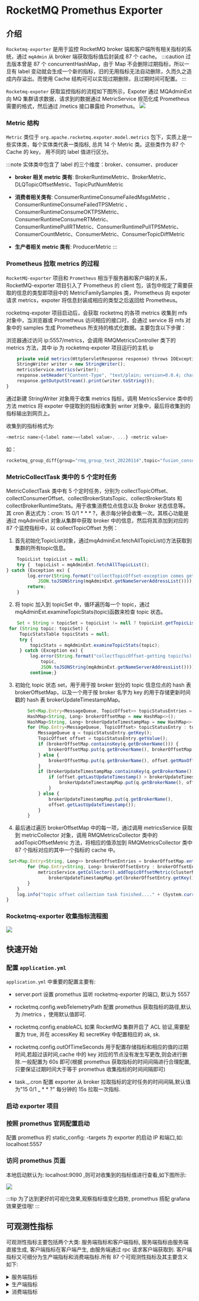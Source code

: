 # RocketMQ Promethus Exporter

## 介绍


`Rocketmq-exporter` 是用于监控 RocketMQ broker 端和客户端所有相关指标的系统，通过 `mqAdmin` 从 broker 端获取指标值后封装成 87 个 cache。
:::caution
过去版本曾是 87 个 concurrentHashMap，由于 Map 不会删除过期指标，所以一旦有 label 变动就会生成一个新的指标，旧的无用指标无法自动删除，久而久之造成内存溢出。而使用 Cache 结构可可以实现过期删除，且过期时间可配置。
:::

`Rocketmq-expoter` 获取监控指标的流程如下图所示，Expoter 通过 MQAdminExt 向 MQ 集群请求数据，请求到的数据通过 MetricService 规范化成 Prometheus 需要的格式，然后通过 /metics 接口暴露给 Promethus。
<img src="https://tva1.sinaimg.cn/large/e6c9d24egy1h4l5ui30u2j21dy0u076k.jpg"></img>



### Metric 结构

`Metric` 类位于 `org.apache.rocketmq.expoter.model.metrics` 包下，实质上是一些实体类，每个实体类代表一类指标, 总共 14 个 Metric 类。这些类作为 87 个 Cache 的 key， 用不同的 label 值进行区分。


:::note 实体类中包含了 label 的三个维度：broker、consumer、producer
- **broker 相关 metric 类有**: BrokerRuntimeMetric、BrokerMetric、DLQTopicOffsetMetric、TopicPutNumMetric

- **消费者相关类有**: ConsumerRuntimeConsumeFailedMsgsMetric 、ConsumerRuntimeConsumeFailedTPSMetric 、ConsumerRuntimeConsumeOKTPSMetric、ConsumerRuntimeConsumeRTMetric、ConsumerRuntimePullRTMetric、ConsumerRuntimePullTPSMetric、ConsumerCountMetric、ConsumerMetric、ConsumerTopicDiffMetric

- **生产者相关 metric 类有**: ProducerMetric 
:::

### Prometheus 拉取 metrics 的过程

`RocketMQ-exporter` 项目和 `Prometheus` 相当于服务器和客户端的关系，RocketMQ-exporter 项目引入了 Prometheus 的 client 包，该包中规定了需要获取的信息的类型即项目中的 MetricFamilySamples 类，Prometheus 向 expoter 请求 metrics，expoter 将信息封装成相应的类型之后返回给 Prometheus。

rocketmq-expoter 项目启动后，会获取 rocketmq 的各项 metrics 收集到 mfs 对象中，当浏览器或 Prometheus 访问相应的接口时，会通过 service 将 mfs 对象中的 samples 生成 Prometheus 所支持的格式化数据。主要包含以下步骤：

浏览器通过访问 ip:5557/metrics，会调用 RMQMetricsController 类下的 metrics 方法，其中 ip 为 rocketmq-expoter 项目运行的主机 ip

```javascript
    private void metrics(HttpServletResponse response) throws IOException {
    StringWriter writer = new StringWriter();
    metricsService.metrics(writer);
    response.setHeader("Content-Type", "text/plain; version=0.0.4; charset=utf-8");
    response.getOutputStream().print(writer.toString());
}
```

通过新建 StringWriter 对象用于收集 metrics 指标，调用 MetricsService 类中的方法 metrics 将 expoter 中提取到的指标收集到 writer 对象中，最后将收集到的指标输出到网页上。

收集到的指标格式为:

```javascript
<metric name>{<label name>=<label value>, ...} <metric value>
```

如：

```javascript
rocketmq_group_diff{group="rmq_group_test_20220114",topic="fusion_console_tst",countOfOnlineConsumers="0",msgModel="1",} 23.0
```

### MetricCollectTask 类中的 5 个定时任务

MetricCollectTask 类中有 5 个定时任务，分别为 collectTopicOffset、collectConsumerOffset、collectBrokerStatsTopic、collectBrokerStats 和 collectBrokerRuntimeStats。用于收集消费位点信息以及 Broker 状态信息等。其 cron 表达式为：cron: 15 0/1 \* \* \* ?，表示每分钟会收集一次。其核心功能是通过 mqAdminExt 对象从集群中获取 broker 中的信息，然后将其添加到对应的 87 个监控指标中，以 collectTopicOffset 为例：

1. 首先初始化TopicList对象，通过mqAdminExt.fetchAllTopicList()方法获取到集群的所有topic信息。


```javascript
    TopicList topicList = null;
    try {  topicList = mqAdminExt.fetchAllTopicList();
} catch (Exception ex) {
        log.error(String.format("collectTopicOffset-exception comes getting topic list from namesrv, address is %s",
            JSON.toJSONString(mqAdminExt.getNameServerAddressList())));
        return;
    }
```

2. 将 topic 加入到 topicSet 中，循环遍历每一个 topic，通过 mqAdminExt.examineTopicStats(topic)函数来检查 topic 状态。

```javascript
    Set < String > topicSet = topicList != null ? topicList.getTopicList() : null;
 for (String topic: topicSet) {
     TopicStatsTable topicStats = null;
     try {
         topicStats = mqAdminExt.examineTopicStats(topic);
     } catch (Exception ex) {
         log.error(String.format("collectTopicOffset-getting topic(%s) stats error. the namesrv address is %s",
             topic,
             JSON.toJSONString(mqAdminExt.getNameServerAddressList())));
         continue;}
```

3. 初始化 topic 状态 set，用于用于按 broker 划分的 topic 信息位点的 hash 表 brokerOffsetMap，以及一个用于按 broker 名字为 key 的用于存储更新时间戳的 hash 表 brokerUpdateTimestampMap。

```javascript
        Set<Map.Entry<MessageQueue, TopicOffset>> topicStatusEntries = topicStats.getOffsetTable().entrySet();
        HashMap<String, Long> brokerOffsetMap = new HashMap<>();
        HashMap<String, Long> brokerUpdateTimestampMap = new HashMap<>();
        for (Map.Entry<MessageQueue, TopicOffset> topicStatusEntry : topicStatusEntries) {
            MessageQueue q = topicStatusEntry.getKey();
            TopicOffset offset = topicStatusEntry.getValue();
            if (brokerOffsetMap.containsKey(q.getBrokerName())) {
                brokerOffsetMap.put(q.getBrokerName(), brokerOffsetMap.get(q.getBrokerName()) + offset.getMaxOffset());
            } else {
                brokerOffsetMap.put(q.getBrokerName(), offset.getMaxOffset());
            }
            if (brokerUpdateTimestampMap.containsKey(q.getBrokerName())) {
                if (offset.getLastUpdateTimestamp() > brokerUpdateTimestampMap.get(q.getBrokerName())) {
                    brokerUpdateTimestampMap.put(q.getBrokerName(), offset.getLastUpdateTimestamp());
                }
            } else {
                brokerUpdateTimestampMap.put(q.getBrokerName(),
                offset.getLastUpdateTimestamp());
            }
        }

```

4. 最后通过遍历 brokerOffsetMap 中的每一项，通过调用 metricsService 获取到 metricCollector 对象，调用 RMQMetricsCollector 类中的 addTopicOffsetMetric 方法，将相应的值添加到 RMQMetricsCollector 类中 87 个指标对应的其中一个指标的 cache 中。

```javascript
 Set<Map.Entry<String, Long>> brokerOffsetEntries = brokerOffsetMap.entrySet();
        for (Map.Entry<String, Long> brokerOffsetEntry : brokerOffsetEntries) {
            metricsService.getCollector().addTopicOffsetMetric(clusterName, brokerOffsetEntry.getKey(), topic,
                brokerUpdateTimestampMap.get(brokerOffsetEntry.getKey()), brokerOffsetEntry.getValue());
        }
    }
    log.info("topic offset collection task finished...." + (System.currentTimeMillis() - start));
}
```

### Rocketmq-exporter 收集指标流程图

<img src="https://tva1.sinaimg.cn/large/e6c9d24egy1h4l64nrfwrj20oz0btmze.jpg"></img>

## 快速开始

### 配置 `application.yml`

`application.yml` 中重要的配置主要有:

- server.port 设置 promethus 监听 rocketmq-exporter 的端口, 默认为 5557

- rocketmq.config.webTelemetryPath 配置 promethus 获取指标的路径,默认为 /metrics ，使用默认值即可.

- rocketmq.config.enableACL 如果 RocketMQ 集群开启了 ACL 验证,需要配置为 true, 并在 accessKey 和 secretKey 中配置相应的 ak, sk.

- rocketmq.config.outOfTimeSeconds 用于配置存储指标和相应的值的过期时间,若超过该时间,cache 中的 key 对应的节点没有发生写更改,则会进行删除.一般配置为 60s 即可(根据 promethus 获取指标的时间间隔进行合理配置,只要保证过期时间大于等于 promethus 收集指标的时间间隔即可)

- task._.cron 配置 exporter 从 broker 拉取指标的定时任务的时间间隔,默认值为"15 0/1 _ \* \* ?" 每分钟的 15s 拉取一次指标.

### 启动 exporter 项目

### 按照 promethus 官网配置启动

配置 promethus 的 static_config: -targets 为 exporter 的启动 IP 和端口,如: localhost:5557

### 访问 promethus 页面

本地启动默认为: localhost:9090 ,则可对收集到的指标值进行查看,如下图所示:

<img src="https://tva1.sinaimg.cn/large/e6c9d24egy1h4l66aaa7tj215y0bzwi0.jpg"></img>


:::tip
为了达到更好的可视化效果,观察指标值变化趋势, promethus 搭配 grafana 效果更佳哦!
:::



## 可观测性指标

可观测性指标主要包括两个大类: 服务端指标和客户端指标, 服务端指标由服务端直接生成, 客户端指标在客户端产生, 由服务端通过 rpc 请求客户端获取到. 客户端指标又可细分为生产端指标和消费端指标.所有 87 个可观测性指标及其主要含义如下:

<details><summary>服务端指标</summary>

### 服务端指标

| 指标名称                                                     | 含义                                                  | 对应Broker指标名                      |
| ------------------------------------------------------------ | ----------------------------------------------------- | ------------------------------------- |
| rocketmq_broker_tps                                          | Broker级别的生产TPS                                   |                                       |
| rocketmq_broker_qps                                          | Broker级别的消费QPS                                   |                                       |
| rocketmq_broker_commitlog_diff                               | Broker组从节点同步落后消息size                        |                                       |
| rocketmq_brokeruntime_pmdt_0ms                               | 服务端开始处理写请求到完成写入的耗时（0ms）           | putMessageDistributeTime              |
| rocketmq_brokeruntime_pmdt_0to10ms                           | 服务端开始处理写请求到完成写入的耗时（0~10ms）        |                                       |
| rocketmq_brokeruntime_pmdt_10to50ms                          | 服务端开始处理写请求到完成写入的耗时（10~50ms）       |                                       |
| rocketmq_brokeruntime_pmdt_50to100ms                         | 服务端开始处理写请求到完成写入的耗时（50~100ms）      |                                       |
| rocketmq_brokeruntime_pmdt_100to200ms                        | 服务端开始处理写请求到完成写入的耗时（100~200ms）     |                                       |
| rocketmq_brokeruntime_pmdt_200to500ms                        | 服务端开始处理写请求到完成写入的耗时（200~500ms）     |                                       |
| rocketmq_brokeruntime_pmdt_500to1s                           | 服务端开始处理写请求到完成写入的耗时（500~1000ms）    |                                       |
| rocketmq_brokeruntime_pmdt_1to2s                             | 服务端开始处理写请求到完成写入的耗时（1~2s）          |                                       |
| rocketmq_brokeruntime_pmdt_2to3s                             | 服务端开始处理写请求到完成写入的耗时（2~3s）          |                                       |
| rocketmq_brokeruntime_pmdt_3to4s                             | 服务端开始处理写请求到完成写入的耗时（3~4s）          |                                       |
| rocketmq_brokeruntime_pmdt_4to5s                             | 服务端开始处理写请求到完成写入的耗时（4~5s）          |                                       |
| rocketmq_brokeruntime_pmdt_5to10s                            | 服务端开始处理写请求到完成写入的耗时（5~10s）         |                                       |
| rocketmq_brokeruntime_pmdt_10stomore                         | 服务端开始处理写请求到完成写入的耗时（> 10s）         |                                       |
| rocketmq_brokeruntime_dispatch_behind_bytes                  | 到现在为止，未被分发（构建索引之类的操作）的消息bytes | dispatchBehindBytes                   |
| rocketmq_brokeruntime_put_message_size_total                 | broker写入消息size的总和                              | putMessageSizeTotal                   |
| rocketmq_brokeruntime_put_message_average_size               | broker写入消息的平均大小                              | putMessageAverageSize                 |
| rocketmq_brokeruntime_remain_transientstore_buffer_numbs     | TransientStorePool 中队列的容量                       | remainTransientStoreBufferNumbs       |
| rocketmq_brokeruntime_earliest_message_timestamp             | broker存储的消息最早的时间戳                          | earliestMessageTimeStamp              |
| rocketmq_brokeruntime_putmessage_entire_time_max             | broker自运行以来，写入消息耗时的最大值                | putMessageEntireTimeMax               |
| rocketmq_brokeruntime_start_accept_sendrequest_time          | 开始接受发送请求的时间                                | startAcceptSendRequestTimeStamp       |
| rocketmq_brokeruntime_putmessage_times_total                 | broker写入消息的总次数                                | putMessageTimesTotal                  |
| rocketmq_brokeruntime_getmessage_entire_time_max             | broker自启动以来，处理消息拉取的最大耗时              | getMessageEntireTimeMax               |
| rocketmq_brokeruntime_pagecache_lock_time_mills              |                                                       | pageCacheLockTimeMills                |
| rocketmq_brokeruntime_commitlog_disk_ratio                   | commitLog所在磁盘的使用比例                           | commitLogDiskRatio                    |
| rocketmq_brokeruntime_dispatch_maxbuffer                     | broker没有计算，一直为0                               | dispatchMaxBuffer                     |
| rocketmq_brokeruntime_pull_threadpoolqueue_capacity          | 处理拉取请求线程池队列的容量                          | pullThreadPoolQueueCapacity           |
| rocketmq_brokeruntime_send_threadpoolqueue_capacity          | 处理发送请求线程池队列的容量                          | sendThreadPoolQueueCapacity           |
| rocketmq_brokeruntime_query_threadpool_queue_capacity        | 处理查询请求线程池队列的容量                          | queryThreadPoolQueueCapacity          |
| rocketmq_brokeruntime_pull_threadpoolqueue_size              | 处理拉取请求线程池队列的实际size                      | pullThreadPoolQueueSize               |
| rocketmq_brokeruntime_query_threadpoolqueue_size             | 处理查询请求线程池队列的实际size                      | queryThreadPoolQueueSize              |
| rocketmq_brokeruntime_send_threadpool_queue_size             | 处理send请求线程池队列的实际size                      | sendThreadPoolQueueSize               |
| rocketmq_brokeruntime_pull_threadpoolqueue_headwait_timemills | 处理拉取请求线程池队列的队头任务等待时间              | pullThreadPoolQueueHeadWaitTimeMills  |
| rocketmq_brokeruntime_query_threadpoolqueue_headwait_timemills | 处理查询请求线程池队列的队头任务等待时间              | queryThreadPoolQueueHeadWaitTimeMills |
| rocketmq_brokeruntime_send_threadpoolqueue_headwait_timemills | 处理发送请求线程池队列的队头任务等待时间              | sendThreadPoolQueueHeadWaitTimeMills  |
| rocketmq_brokeruntime_msg_gettotal_yesterdaymorning          | 到昨晚12点为止，读取消息的总次数                      | msgGetTotalYesterdayMorning           |
| rocketmq_brokeruntime_msg_puttotal_yesterdaymorning          | 到昨晚12点为止，写入消息的总次数                      | msgPutTotalYesterdayMorning           |
| rocketmq_brokeruntime_msg_gettotal_todaymorning              | 到今晚12点为止，读取消息的总次数                      | msgGetTotalTodayMorning               |
| rocketmq_brokeruntime_msg_puttotal_todaymorning              | 到昨晚12点为止，写入消息的总次数                      | putMessageTimesTotal                  |
| rocketmq_brokeruntime_msg_put_total_today_now                | 每个broker到现在为止，写入的消息次数                  | msgPutTotalTodayNow                   |
| rocketmq_brokeruntime_msg_gettotal_today_now                 | 每个broker到现在为止，读取的消息次数                  | msgGetTotalTodayNow                   |
| rocketmq_brokeruntime_commitlogdir_capacity_free             | commitLog所在目录的可用空间                           | commitLogDirCapacity                  |
| rocketmq_brokeruntime_commitlogdir_capacity_total            | commitLog所在目录的总空间                             |                                       |
| rocketmq_brokeruntime_commitlog_maxoffset                    | commitLog的最大offset                                 | commitLogMaxOffset                    |
| rocketmq_brokeruntime_commitlog_minoffset                    | commitLog的最小offset                                 | commitLogMinOffset                    |
| rocketmq_brokeruntime_remain_howmanydata_toflush             |                                                       | remainHowManyDataToFlush              |
| rocketmq_brokeruntime_getfound_tps600                        | 600s内getMessage时get到消息的平均TPS                  | getFoundTps                           |
| rocketmq_brokeruntime_getfound_tps60                         | 60s内getMessage时get到消息的平均TPS                   |                                       |
| rocketmq_brokeruntime_getfound_tps10                         | 10s内getMessage时get到消息的平均TPS                   |                                       |
| rocketmq_brokeruntime_gettotal_tps600                        | 600s内getMessage次数的平均TPS                         | getTotalTps                           |
| rocketmq_brokeruntime_gettotal_tps60                         | 60s内getMessage次数的平均TPS                          |                                       |
| rocketmq_brokeruntime_gettotal_tps10                         | 10s内getMessage次数的平均TPS                          |                                       |
| rocketmq_brokeruntime_gettransfered_tps600                   |                                                       | getTransferedTps                      |
| rocketmq_brokeruntime_gettransfered_tps60                    |                                                       |                                       |
| rocketmq_brokeruntime_gettransfered_tps10                    |                                                       |                                       |
| rocketmq_brokeruntime_getmiss_tps600                         | 600s内getMessage时没有get到消息的平均TPS              | getMissTps                            |
| rocketmq_brokeruntime_getmiss_tps60                          | 60s内getMessage时没有get到消息的平均TPS               |                                       |
| rocketmq_brokeruntime_getmiss_tps10                          | 10s内getMessage时没有get到消息的平均TPS               |                                       |
| rocketmq_brokeruntime_put_tps600                             | 600s内写入消息次数的平均TPS                           | putTps                                |
| rocketmq_brokeruntime_put_tps60                              | 60s内写入消息次数的平均TPS                            |                                       |
| rocketmq_brokeruntime_put_tps10                              | 10s内写入消息次数的平均TPS                            |                                       |

| 指标名称                                                     | 含义                                                  | 对应Broker指标名                      |
| ------------------------------------------------------------ | ----------------------------------------------------- | ------------------------------------- |
| rocketmq_broker_tps                                          | Broker级别的生产TPS                                   |                                       |
| rocketmq_broker_qps                                          | Broker级别的消费QPS                                   |                                       |
| rocketmq_broker_commitlog_diff                               | Broker组从节点同步落后消息size                        |                                       |
| rocketmq_brokeruntime_pmdt_0ms                               | 服务端开始处理写请求到完成写入的耗时（0ms）           | putMessageDistributeTime              |
| rocketmq_brokeruntime_pmdt_0to10ms                           | 服务端开始处理写请求到完成写入的耗时（0~10ms）        |                                       |
| rocketmq_brokeruntime_pmdt_10to50ms                          | 服务端开始处理写请求到完成写入的耗时（10~50ms）       |                                       |
| rocketmq_brokeruntime_pmdt_50to100ms                         | 服务端开始处理写请求到完成写入的耗时（50~100ms）      |                                       |
| rocketmq_brokeruntime_pmdt_100to200ms                        | 服务端开始处理写请求到完成写入的耗时（100~200ms）     |                                       |
| rocketmq_brokeruntime_pmdt_200to500ms                        | 服务端开始处理写请求到完成写入的耗时（200~500ms）     |                                       |
| rocketmq_brokeruntime_pmdt_500to1s                           | 服务端开始处理写请求到完成写入的耗时（500~1000ms）    |                                       |
| rocketmq_brokeruntime_pmdt_1to2s                             | 服务端开始处理写请求到完成写入的耗时（1~2s）          |                                       |
| rocketmq_brokeruntime_pmdt_2to3s                             | 服务端开始处理写请求到完成写入的耗时（2~3s）          |                                       |
| rocketmq_brokeruntime_pmdt_3to4s                             | 服务端开始处理写请求到完成写入的耗时（3~4s）          |                                       |
| rocketmq_brokeruntime_pmdt_4to5s                             | 服务端开始处理写请求到完成写入的耗时（4~5s）          |                                       |
| rocketmq_brokeruntime_pmdt_5to10s                            | 服务端开始处理写请求到完成写入的耗时（5~10s）         |                                       |
| rocketmq_brokeruntime_pmdt_10stomore                         | 服务端开始处理写请求到完成写入的耗时（> 10s）         |                                       |
| rocketmq_brokeruntime_dispatch_behind_bytes                  | 到现在为止，未被分发（构建索引之类的操作）的消息bytes | dispatchBehindBytes                   |
| rocketmq_brokeruntime_put_message_size_total                 | broker写入消息size的总和                              | putMessageSizeTotal                   |
| rocketmq_brokeruntime_put_message_average_size               | broker写入消息的平均大小                              | putMessageAverageSize                 |
| rocketmq_brokeruntime_remain_transientstore_buffer_numbs     | TransientStorePool 中队列的容量                       | remainTransientStoreBufferNumbs       |
| rocketmq_brokeruntime_earliest_message_timestamp             | broker存储的消息最早的时间戳                          | earliestMessageTimeStamp              |
| rocketmq_brokeruntime_putmessage_entire_time_max             | broker自运行以来，写入消息耗时的最大值                | putMessageEntireTimeMax               |
| rocketmq_brokeruntime_start_accept_sendrequest_time          | 开始接受发送请求的时间                                | startAcceptSendRequestTimeStamp       |
| rocketmq_brokeruntime_putmessage_times_total                 | broker写入消息的总次数                                | putMessageTimesTotal                  |
| rocketmq_brokeruntime_getmessage_entire_time_max             | broker自启动以来，处理消息拉取的最大耗时              | getMessageEntireTimeMax               |
| rocketmq_brokeruntime_pagecache_lock_time_mills              |                                                       | pageCacheLockTimeMills                |
| rocketmq_brokeruntime_commitlog_disk_ratio                   | commitLog所在磁盘的使用比例                           | commitLogDiskRatio                    |
| rocketmq_brokeruntime_dispatch_maxbuffer                     | broker没有计算，一直为0                               | dispatchMaxBuffer                     |
| rocketmq_brokeruntime_pull_threadpoolqueue_capacity          | 处理拉取请求线程池队列的容量                          | pullThreadPoolQueueCapacity           |
| rocketmq_brokeruntime_send_threadpoolqueue_capacity          | 处理发送请求线程池队列的容量                          | sendThreadPoolQueueCapacity           |
| rocketmq_brokeruntime_query_threadpool_queue_capacity        | 处理查询请求线程池队列的容量                          | queryThreadPoolQueueCapacity          |
| rocketmq_brokeruntime_pull_threadpoolqueue_size              | 处理拉取请求线程池队列的实际size                      | pullThreadPoolQueueSize               |
| rocketmq_brokeruntime_query_threadpoolqueue_size             | 处理查询请求线程池队列的实际size                      | queryThreadPoolQueueSize              |
| rocketmq_brokeruntime_send_threadpool_queue_size             | 处理send请求线程池队列的实际size                      | sendThreadPoolQueueSize               |
| rocketmq_brokeruntime_pull_threadpoolqueue_headwait_timemills | 处理拉取请求线程池队列的队头任务等待时间              | pullThreadPoolQueueHeadWaitTimeMills  |
| rocketmq_brokeruntime_query_threadpoolqueue_headwait_timemills | 处理查询请求线程池队列的队头任务等待时间              | queryThreadPoolQueueHeadWaitTimeMills |
| rocketmq_brokeruntime_send_threadpoolqueue_headwait_timemills | 处理发送请求线程池队列的队头任务等待时间              | sendThreadPoolQueueHeadWaitTimeMills  |
| rocketmq_brokeruntime_msg_gettotal_yesterdaymorning          | 到昨晚12点为止，读取消息的总次数                      | msgGetTotalYesterdayMorning           |
| rocketmq_brokeruntime_msg_puttotal_yesterdaymorning          | 到昨晚12点为止，写入消息的总次数                      | msgPutTotalYesterdayMorning           |
| rocketmq_brokeruntime_msg_gettotal_todaymorning              | 到今晚12点为止，读取消息的总次数                      | msgGetTotalTodayMorning               |
| rocketmq_brokeruntime_msg_puttotal_todaymorning              | 到昨晚12点为止，写入消息的总次数                      | putMessageTimesTotal                  |
| rocketmq_brokeruntime_msg_put_total_today_now                | 每个broker到现在为止，写入的消息次数                  | msgPutTotalTodayNow                   |
| rocketmq_brokeruntime_msg_gettotal_today_now                 | 每个broker到现在为止，读取的消息次数                  | msgGetTotalTodayNow                   |
| rocketmq_brokeruntime_commitlogdir_capacity_free             | commitLog所在目录的可用空间                           | commitLogDirCapacity                  |
| rocketmq_brokeruntime_commitlogdir_capacity_total            | commitLog所在目录的总空间                             |                                       |
| rocketmq_brokeruntime_commitlog_maxoffset                    | commitLog的最大offset                                 | commitLogMaxOffset                    |
| rocketmq_brokeruntime_commitlog_minoffset                    | commitLog的最小offset                                 | commitLogMinOffset                    |
| rocketmq_brokeruntime_remain_howmanydata_toflush             |                                                       | remainHowManyDataToFlush              |
| rocketmq_brokeruntime_getfound_tps600                        | 600s内getMessage时get到消息的平均TPS                  | getFoundTps                           |
| rocketmq_brokeruntime_getfound_tps60                         | 60s内getMessage时get到消息的平均TPS                   |                                       |
| rocketmq_brokeruntime_getfound_tps10                         | 10s内getMessage时get到消息的平均TPS                   |                                       |
| rocketmq_brokeruntime_gettotal_tps600                        | 600s内getMessage次数的平均TPS                         | getTotalTps                           |
| rocketmq_brokeruntime_gettotal_tps60                         | 60s内getMessage次数的平均TPS                          |                                       |
| rocketmq_brokeruntime_gettotal_tps10                         | 10s内getMessage次数的平均TPS                          |                                       |
| rocketmq_brokeruntime_gettransfered_tps600                   |                                                       | getTransferedTps                      |
| rocketmq_brokeruntime_gettransfered_tps60                    |                                                       |                                       |
| rocketmq_brokeruntime_gettransfered_tps10                    |                                                       |                                       |
| rocketmq_brokeruntime_getmiss_tps600                         | 600s内getMessage时没有get到消息的平均TPS              | getMissTps                            |
| rocketmq_brokeruntime_getmiss_tps60                          | 60s内getMessage时没有get到消息的平均TPS               |                                       |
| rocketmq_brokeruntime_getmiss_tps10                          | 10s内getMessage时没有get到消息的平均TPS               |                                       |
| rocketmq_brokeruntime_put_tps600                             | 600s内写入消息次数的平均TPS                           | putTps                                |
| rocketmq_brokeruntime_put_tps60                              | 60s内写入消息次数的平均TPS                            |                                       |
| rocketmq_brokeruntime_put_tps10                              | 10s内写入消息次数的平均TPS                            |                                       |

</details>

<details><summary>生产端指标</summary>

### 生产端指标 



| 指标名称                             | 含义                                     |
| ------------------------------------ | ---------------------------------------- |
| rocketmq_producer_offset             | topic当前时间的最大offset                |
| rocketmq_topic_retry_offset          | 重试Topic当前时间的最大offset            |
| rocketmq_topic_dlq_offset            | 死信Topic当前时间的最大offset            |
| rocketmq_producer_tps                | Topic在一个Broker组上的生产TPS           |
| rocketmq_producer_message_size       | Topic在一个Broker组上的生产消息大小的TPS |
| rocketmq_queue_producer_tps          | 队列级别生产TPS                          |
| rocketmq_queue_producer_message_size | 队列级别生产消息大小的TPS                |

</details>

<details><summary>消费端指标</summary>

### 消费端指标


| 指标名称                                | 含义                                                         |
| --------------------------------------- | ------------------------------------------------------------ |
| rocketmq_group_diff                     | 消费组消息堆积消息数                                         |
| rocketmq_group_retrydiff                | 消费组重试队列堆积消息数                                     |
| rocketmq_group_dlqdiff                  | 消费组死信队列堆积消息数                                     |
| rocketmq_group_count                    | 消费组内消费者个数                                           |
| rocketmq_client_consume_fail_msg_count  | 过去1h消费者消费失败的次数                                   |
| rocketmq_client_consume_fail_msg_tps    | 消费者消费失败的TPS                                          |
| rocketmq_client_consume_ok_msg_tps      | 消费者消费成功的TPS                                          |
| rocketmq_client_consume_rt              | 消息从拉取到被消费的时间                                     |
| rocketmq_client_consumer_pull_rt        | 客户端拉取消息的时间                                         |
| rocketmq_client_consumer_pull_tps       | 客户端拉取消息的TPS                                          |
| rocketmq_consumer_tps                   | 每个Broker组上订阅组的消费TPS                                |
| rocketmq_group_consume_tps              | 订阅组当前消费TPS（对rocketmq_consumer_tps按broker聚合）     |
| rocketmq_consumer_offset                | 订阅组在一个broker组上当前的消费Offset                       |
| rocketmq_group_consume_total_offset     | 订阅组当前消费的Offset（对rocketmq_consumer_offset按broker聚合） |
| rocketmq_consumer_message_size          | 订阅组在一个broker组上消费消息大小的TPS                      |
| rocketmq_send_back_nums                 | 订阅组在一个broker组上消费失败，写入重试消息的次数           |
| rocketmq_group_get_latency_by_storetime | 消费组消费延时，exporter get到消息后与当前时间相减           |

</details>
